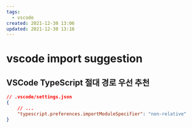 ```yaml
---
tags:
  - vscode
created: 2021-12-30 13:06
updated: 2021-12-30 13:16
---
```


# vscode import suggestion

## VSCode TypeScript 절대 경로 우선 추천

```json
// .vscode/settings.json
{
	// ...
	"typescript.preferences.importModuleSpecifier": "non-relative"
}
```
